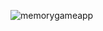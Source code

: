 
![memorygameapp](https://user-images.githubusercontent.com/99180967/190394516-25a1ccb5-71ac-40be-98b9-875a80ae789d.png)
